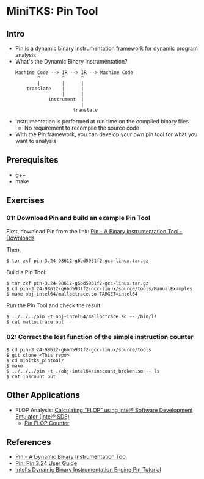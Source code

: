 # MiniTKS: Pin Tool

## Intro

* Pin is a dynamic binary instrumentation framework for dynamic program analysis
* What's the Dynamic Binary Instrumentation? 
    ```
    Machine Code --> IR --> IR --> Machine Code
            ^        ^      ^
            |        |      |
        translate    |      |
                     |      |
                instrument  |
                            |
                         translate  
    ```
* Instrumentation is performed at run time on the compiled binary files
    * No requirement to recompile the source code
* With the Pin framework, you can develop your own pin tool for what you want to analysis

## Prerequisites

* g++
* make

## Exercises

### 01: Download Pin and build an example Pin Tool

First, download Pin from the link: [Pin - A Binary Instrumentation Tool - Downloads](https://www.intel.com/content/www/us/en/developer/articles/tool/pin-a-binary-instrumentation-tool-downloads.html)

Then, 

```shell
$ tar zxf pin-3.24-98612-g6bd5931f2-gcc-linux.tar.gz
```

Build a Pin Tool: 

```shell
$ tar zxf pin-3.24-98612-g6bd5931f2-gcc-linux.tar.gz
$ cd pin-3.24-98612-g6bd5931f2-gcc-linux/source/tools/ManualExamples
$ make obj-intel64/malloctrace.so TARGET=intel64
```

Run the Pin Tool and check the result:

```shell
$ ../../../pin -t obj-intel64/malloctrace.so -- /bin/ls
$ cat malloctrace.out
```

### 02: Correct the lost function of the simple instruction counter

```shell
$ cd pin-3.24-98612-g6bd5931f2-gcc-linux/source/tools
$ git clone <This repo>
$ cd minitks_pintool/
$ make
$ ../../../pin -t ./obj-intel64/inscount_broken.so -- ls
$ cat inscount.out
```

## Other Applications

* FLOP Analysis: [Calculating “FLOP” using Intel® Software Development Emulator (Intel® SDE)](https://www.intel.com/content/www/us/en/developer/articles/technical/calculating-flop-using-intel-software-development-emulator-intel-sde.html)
    * [Pin FLOP Counter](https://github.com/leviliangtw/pfc)

## References

* [Pin - A Dynamic Binary Instrumentation Tool](https://www.intel.com/content/www/us/en/developer/articles/tool/pin-a-dynamic-binary-instrumentation-tool.html)
* [Pin: Pin 3.24 User Guide](https://software.intel.com/sites/landingpage/pintool/docs/98612/Pin/doc/html/index.html)
* [Intel's Dynamic Binary Instrumentation Engine Pin Tutorial](https://www.google.com/url?sa=t&rct=j&q=&esrc=s&source=web&cd=&ved=2ahUKEwiTq4_T6Ov6AhVQhf0HHZTwBNIQFnoECBEQAQ&url=https%3A%2F%2Fwww.intel.com%2Fcontent%2Fdam%2Fdevelop%2Fexternal%2Fus%2Fen%2Fdocuments%2Fcgo2013-256675.pdf&usg=AOvVaw2HY7z_MyAHSlDlxbeksfg9)